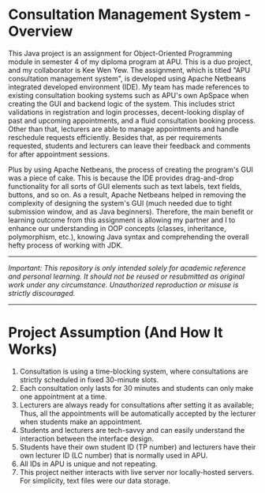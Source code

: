 # Consultation Management System - Overview
This Java project is an assignment for Object-Oriented Programming module in semester 4 of my diploma program at APU. This is a duo project, and my collaborator is Kee Wen Yew. The assignment, which is titled "APU consultation management system", is developed using Apache Netbeans integrated developed environment (IDE). My team has made references to existing consultation booking systems such as APU's own ApSpace when creating the GUI and backend logic of the system. This includes strict validations in registration and login processes, decent-looking display of past and upcoming appointments, and a fluid consultation booking process. Other than that, lecturers are able to manage appointments and handle reschedule requests efficiently. Besides that, as per requirements requested, students and lecturers can leave their feedback and comments for after appointment sessions.

Plus by using Apache Netbeans, the process of creating the program's GUI was a piece of cake. This is because the IDE provides drag-and-drop functionality for all sorts of GUI elements such as text labels, text fields, buttons, and so on. As a result, Apache Netbeans helped in removing the complexity of designing the system's GUI (much needed due to tight submission window, and as Java beginners). Therefore, the main benefit or learning outcome from this assignment is allowing my partner and I to enhance our understanding in OOP concepts (classes, inheritance, polymorphism, etc.), knowing Java syntax and comprehending the overall hefty process of working with JDK.

---

*Important: This repository is only intended solely for academic reference and personal learning. It should not be reused or resubmitted as original work under any circumstance. Unauthorized reproduction or misuse is strictly discouraged.*

---

# Project Assumption (And How It Works)
1. Consultation is using a time-blocking system, where consultations are strictly scheduled in fixed 30-minute slots.
2. Each consultation only lasts for 30 minutes and students can only make one appointment at a time.
3. Lecturers are always ready for consultations after setting it as available; Thus, all the appointments will be automatically accepted by the lecturer when students make an appointment.
4. Students and lecturers are tech-savvy and can easily understand the interaction between the interface design.
5. Students have their own student ID (TP number) and lecturers have their own lecturer ID (LC number) that is normally used in APU.
6. All IDs in APU is unique and not repeating.
7. This project neither interacts with live server nor locally-hosted servers. For simplicity, text files were our data storage. 
